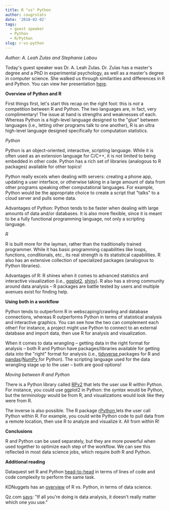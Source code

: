```yaml
---
title: R "vs" Python
author: cougrstats
date: '2018-02-02'
tags:
  - guest speaker
  - Python
  - R/Python
slug: r-vs-python
---
```


_Author: A. Leah Zulas and Stephanie Labou_

Today's guest speaker was Dr. A. Leah Zulas. Dr. Zulas has a master's degree and a PhD in experimental psychology, as well as a master's degree in computer science. She walked us through similarities and differences in R and Python. You can view her presentation [here](https://prezi.com/view/D5cMP812Xi2Lpm8PqfSu/).

**Overview of Python and R**

First things first, let's start this recap on the right foot: this is _not_ a competition between R and Python. The two languages are, in fact, very complimentary! The issue at hand is strengths and weaknesses of each. Whereas Python is a high-level language designed to the "glue" between languages (i.e., letting other programs talk to one another), R is an ultra high-level language designed specifically for computation statistics.

_Python_

Python is an object-oriented, interactive, scripting language. While it is often used as an extension language for C/C++, it is not limited to being embedded in other code. Python has a rich set of libraries (analogous to R packages) available for other topics!

Python really excels when dealing with servers: creating a phone app, updating a user interface, or otherwise taking in a large amount of data from other programs speaking other computational languages. For example, Python would be the appropriate choice to create a script that "talks" to a cloud server and pulls some data.

Advantages of Python: Python tends to be faster when dealing with large amounts of data and/or databases. It is also more flexible, since it is meant to be a fully functional programming language, not only a scripting language.

_R_

R is built more for the layman, rather than the traditionally trained programmer. While it has basic programming capabilities like loops, functions, conditionals, etc., its real strength is its statistical capabilities. R also has an extensive collection of specialized packages (analogous to Python libraries).

Advantages of R: R shines when it comes to advanced statistics and interactive visualization (i.e., [ggplot2](http://ggplot2.tidyverse.org/reference/), [shiny](https://shiny.rstudio.com/)). R also has a strong community around data analysis – R packages are battle tested by users and multiple avenues exist for finding help.

**Using both in a workflow**

Python tends to outperform R in webscaping/crawling and database connections, whereas R outperforms Python in terms of statistical analysis and interactive graphics. You can see how the two can complement each other! For instance, a project might use Python to connect to an external database and import data, then use R for analysis and visualization.

When it comes to data wrangling – getting data in the right format for analysis – both R and Python have packages/libraries available for getting data into the "right" format for analysis (i.e., [tidyverse ](https://www.tidyverse.org/)packages for R and [pandas](https://pandas.pydata.org/)/[NumPy ](http://www.numpy.org/)for Python). The scripting language used for the data wrangling stage up to the user – both are good options!

_Moving between R and Python_

There is a Python library called [RPy2](https://rpy2.readthedocs.io/en/version_2.8.x/index.html) that lets the user use R within Python. For instance, you could use ggplot2 in Python: the _syntax_ would be Python, but the _terminology_ would be from R, and visualizations would look like they were from R.

The inverse is also possible. The R package [rPython ](https://cran.r-project.org/web/packages/rPython/rPython.pdf)lets the user call Python within R. For example, you could write Python code to pull data from a remote location, then use R to analyze and visualize it. All from within R!

**Conclusions**

R and Python can be used separately, but they are more powerful when used together to optimize each step of the workflow. We can see this reflected in most data science jobs, which require _both_ R and Python.

**Additional reading**

Dataquest set R and Python [head-to-head](https://www.dataquest.io/blog/python-vs-r/) in terms of lines of code and code complexity to perform the same task.

KDNuggets has an [overview](https://www.kdnuggets.com/2015/05/r-vs-python-data-science.html) of R vs. Python, in terms of data science.

Qz.com [says](https://qz.com/1063071/the-great-r-versus-python-for-data-science-debate/): "If all you're doing is data analysis, it doesn't really matter which one you use."
